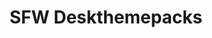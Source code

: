 ---
title: SFW Deskthemepacks
description: Themes for Windows 10 and 11
parent: SFW Themes
grand_parent: Windows Themes
permalink: /windows-themes/sfw/deskthemepacks
---